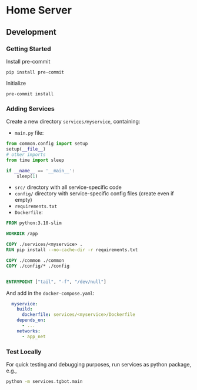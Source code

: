 # Home Server


## Development

### Getting Started

Install pre-commit
```shell
pip install pre-commit
```

Initialize
```shell
pre-commit install
```

### Adding Services

Create a new directory `services/myservice`, containing:

- `main.py` file:
```python
from common.config import setup
setup(__file__)
# other imports
from time import sleep

if __name__ == '__main__':
    sleep(1)
```
- `src/` directory with all service-specific code
- `config/` directory with service-specific config files (create even if empty)
- `requirements.txt`
- `Dockerfile`:
```dockerfile
FROM python:3.10-slim

WORKDIR /app

COPY ./services/<myservice> .
RUN pip install --no-cache-dir -r requirements.txt

COPY ./common ./common
COPY ./config/* ./config


ENTRYPOINT ["tail", "-f", "/dev/null"]
```

And add in the `docker-compose.yaml`:
```yaml
  myservice:
    build:
      dockerfile: services/<myservice>/Dockerfile
    depends_on:
      - ...
    networks:
      - app_net
```

### Test Locally

For quick testing and debugging purposes, run services as python package, e.g.,
```bash
python -m services.tgbot.main
```

